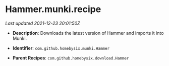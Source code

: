 # Hammer.munki.recipe

_Last updated 2021-12-23 20:01:50Z_

- **Description**: Downloads the latest version of Hammer and imports it into Munki.

- **Identifier**: `com.github.homebysix.munki.Hammer`

- **Parent Recipes**: `com.github.homebysix.download.Hammer`
